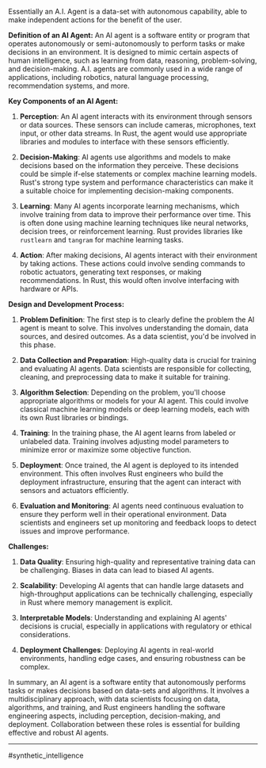Essentially an A.I. Agent is a data-set with autonomous capability, able to make independent actions for the benefit of the user.

**Definition of an AI Agent:** 
An AI agent is a software entity or program that operates autonomously or semi-autonomously to perform tasks or make decisions in an environment. It is designed to mimic certain aspects of human intelligence, such as learning from data, reasoning, problem-solving, and decision-making. A.I. agents are commonly used in a wide range of applications, including robotics, natural language processing, recommendation systems, and more.

**Key Components of an AI Agent:**

1. **Perception**: An AI agent interacts with its environment through sensors or data sources. These sensors can include cameras, microphones, text input, or other data streams. In Rust, the agent would use appropriate libraries and modules to interface with these sensors efficiently.
    
2. **Decision-Making**: AI agents use algorithms and models to make decisions based on the information they perceive. These decisions could be simple if-else statements or complex machine learning models. Rust's strong type system and performance characteristics can make it a suitable choice for implementing decision-making components.
    
3. **Learning**: Many AI agents incorporate learning mechanisms, which involve training from data to improve their performance over time. This is often done using machine learning techniques like neural networks, decision trees, or reinforcement learning. Rust provides libraries like `rustlearn` and `tangram` for machine learning tasks.
    
4. **Action**: After making decisions, AI agents interact with their environment by taking actions. These actions could involve sending commands to robotic actuators, generating text responses, or making recommendations. In Rust, this would often involve interfacing with hardware or APIs.
    

**Design and Development Process:**

1. **Problem Definition**: The first step is to clearly define the problem the AI agent is meant to solve. This involves understanding the domain, data sources, and desired outcomes. As a data scientist, you'd be involved in this phase.
    
2. **Data Collection and Preparation**: High-quality data is crucial for training and evaluating AI agents. Data scientists are responsible for collecting, cleaning, and preprocessing data to make it suitable for training.
    
3. **Algorithm Selection**: Depending on the problem, you'll choose appropriate algorithms or models for your AI agent. This could involve classical machine learning models or deep learning models, each with its own Rust libraries or bindings.
    
4. **Training**: In the training phase, the AI agent learns from labeled or unlabeled data. Training involves adjusting model parameters to minimize error or maximize some objective function.
    
5. **Deployment**: Once trained, the AI agent is deployed to its intended environment. This often involves Rust engineers who build the deployment infrastructure, ensuring that the agent can interact with sensors and actuators efficiently.
    
6. **Evaluation and Monitoring**: AI agents need continuous evaluation to ensure they perform well in their operational environment. Data scientists and engineers set up monitoring and feedback loops to detect issues and improve performance.
    

**Challenges:**

1. **Data Quality**: Ensuring high-quality and representative training data can be challenging. Biases in data can lead to biased AI agents.
    
2. **Scalability**: Developing AI agents that can handle large datasets and high-throughput applications can be technically challenging, especially in Rust where memory management is explicit.
    
3. **Interpretable Models**: Understanding and explaining AI agents' decisions is crucial, especially in applications with regulatory or ethical considerations.
    
4. **Deployment Challenges**: Deploying AI agents in real-world environments, handling edge cases, and ensuring robustness can be complex.
    

In summary, an AI agent is a software entity that autonomously performs tasks or makes decisions based on data-sets and algorithms. It involves a multidisciplinary approach, with data scientists focusing on data, algorithms, and training, and Rust engineers handling the software engineering aspects, including perception, decision-making, and deployment. Collaboration between these roles is essential for building effective and robust AI agents.

---
#synthetic_intelligence 